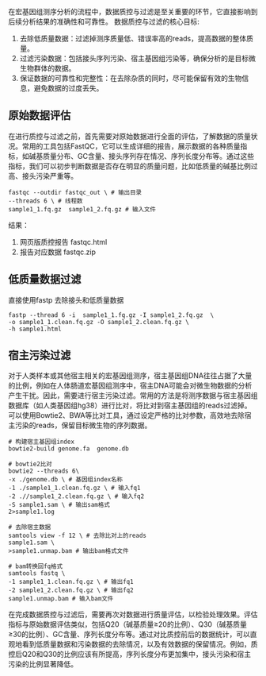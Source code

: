 在宏基因组测序分析的流程中，数据质控与过滤是至关重要的环节，它直接影响到后续分析结果的准确性和可靠性。
数据质控与过滤的核心目标:
1. 去除低质量数据：过滤掉测序质量低、错误率高的reads，提高数据的整体质量。
2. 过滤污染数据：包括接头序列污染、宿主基因组污染等，确保分析的是目标微生物群体的数据。
3. 保证数据的可靠性和完整性：在去除杂质的同时，尽可能保留有效的生物信息，避免数据的过度丢失。

## 原始数据评估
在进行质控与过滤之前，首先需要对原始数据进行全面的评估，了解数据的质量状况。常用的工具包括FastQC，它可以生成详细的报告，展示数据的各种质量指标，如碱基质量分布、GC含量、接头序列存在情况、序列长度分布等。通过这些指标，我们可以初步判断数据是否存在明显的质量问题，比如低质量的碱基比例过高、接头污染严重等。
```
fastqc --outdir fastqc_out \ # 输出目录
--threads 6 \ # 线程数
sample1_1.fq.gz  sample1_2.fq.gz # 输入文件
```
结果：
1.  网页版质控报告 fastqc.html  
2.  报告对应数据 fastqc.zip

## 低质量数据过滤
直接使用fastp 去除接头和低质量数据
```
fastp --thread 6 -i  sample1_1.fq.gz -I sample1_2.fq.gz  \
-o sample1_1.clean.fq.gz -O sample1_2.clean.fq.gz \
-h sample1.html
```

## 宿主污染过滤
对于人类样本或其他宿主相关的宏基因组测序，宿主基因组DNA往往占据了大量的比例，例如在人体肠道宏基因组测序中，宿主DNA可能会对微生物数据的分析产生干扰。因此，需要进行宿主污染过滤。常用的方法是将测序数据与宿主基因组数据库（如人类基因组hg38）进行比对，将比对到宿主基因组的reads过滤掉。可以使用Bowtie2、BWA等比对工具，通过设定严格的比对参数，高效地去除宿主污染的reads，保留目标微生物的序列数据。
```
# 构建宿主基因组index
bowtie2-build genome.fa  genome.db 
 
# bowtie2比对
bowtie2 --threads 6\ 
-x ./genome.db \ # 基因组index名称
-1 ./sample1_1.clean.fq.gz \ # 输入fq1
-2 .//sample1_2.clean.fq.gz \ # 输入fq2
-S sample1.sam \ # 输出sam格式
2>sample1.log
 
# 去除宿主数据
samtools view -f 12 \ # 去除比对上的reads
sample1.sam \ 
>sample1.unmap.bam # 输出bam格式文件
 
# bam转换回fq格式
samtools fastq \
-1 sample1_1.clean.fq.gz \ # 输出fq1
-2 sample1_2.clean.fq.gz \ # 输出fq2
sample1.unmap.bam # 输入bam文件
```

在完成数据质控与过滤后，需要再次对数据进行质量评估，以检验处理效果。评估指标与原始数据评估类似，包括Q20（碱基质量≥20的比例）、Q30（碱基质量≥30的比例）、GC含量、序列长度分布等。通过对比质控前后的数据统计，可以直观地看到低质量数据和污染数据的去除情况，以及有效数据的保留情况。例如，质控后Q20和Q30的比例应该有所提高，序列长度分布更加集中，接头污染和宿主污染的比例显著降低。